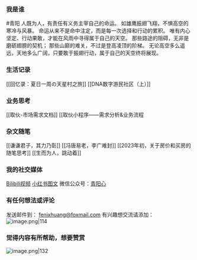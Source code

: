 ### 我是谁
#青阳 
人既为人，有责任有义务主宰自己的命运。
如雄鹰振翅飞翔，不惧高空的寒冷与风暴。
命运从来不是命中注定，而是每一次选择和行动的累积。
唯有内心坚定、行动果敢，才能在风雨中寻得属于自己的天空。
那些路途的阻碍，无非是磨砺翅膀的契机；
那些山巅的难关，不过是登高凌顶的阶梯。
无论高空多么遥远，天地多么广阔，只要敢于振翅行动，属于自己的天空终将展现。
### 生活记录
[[回忆录：夏日一周の天星村之旅]]
[[DNA数字游民社区（上）]]


### 业务思考
[[取伙-市场需求文档]]
[[取伙小程序——需求分析&业务流程

### 杂文随笔
[[谦谦君子，其力乃彰]]
[[冯唐易老，李广难封]]
[[2023年初，关于房价和买房的随笔思考]]
[[生而为人，跳动着]]
### 我的社交媒体
[Bilibili视频](https://space.bilibili.com/382077116?spm_id_from=333.1007.0.0)
[小红书图文](https://www.xiaohongshu.com/user/profile/642e7e78000000001400d8dd?m_source=pinpai)
微信公众号：[青阳心](https://mp.weixin.qq.com/s/sQBhGPx5wxjmahaHaxHW8g)

### 有任何想法或评论
发送邮件到：
fenixhuang@foxmail.com
有兴趣想交流请添加：
![image.png|114](https://fenixhuang-1302994934.cos.ap-shanghai.myqcloud.com/qingyangxin/20240116145615.png)



### 觉得内容有所帮助，想要赞赏
![image.png|132](https://fenixhuang-1302994934.cos.ap-shanghai.myqcloud.com/qingyangxin/20240116145518.png)

